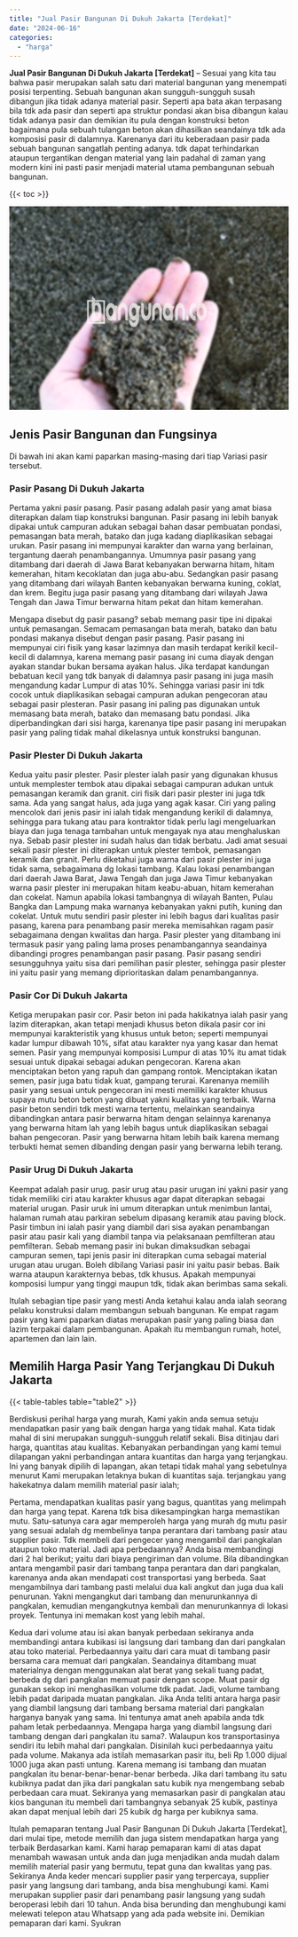 ```yaml
---
title: "Jual Pasir Bangunan Di Dukuh Jakarta [Terdekat]"
date: "2024-06-16"
categories: 
  - "harga"
---
```


**Jual Pasir Bangunan Di Dukuh Jakarta \[Terdekat\]** – Sesuai yang kita tau bahwa pasir merupakan salah satu dari material bangunan yang menempati posisi terpenting. Sebuah bangunan akan sungguh-sungguh susah dibangun jika tidak adanya material pasir. Seperti apa bata akan terpasang bila tdk ada pasir dan seperti apa struktur pondasi akan bisa dibangun kalau tidak adanya pasir dan demikian itu pula dengan konstruksi beton bagaimana pula sebuah tulangan beton akan dihasilkan seandainya tdk ada komposisi pasir di dalamnya. Karenanya dari itu keberadaan pasir pada sebuah bangunan sangatlah penting adanya. tdk dapat terhindarkan ataupun tergantikan dengan material yang lain padahal di zaman yang modern kini ini pasti pasir menjadi material utama pembangunan sebuah bangunan.

{{< toc >}}

![Jual Pasir Bangunan Di Dukuh Jakarta [Terdekat]](/images/jual-pasir-bangunan-52.png)

## Jenis Pasir Bangunan dan Fungsinya

Di bawah ini akan kami paparkan masing-masing dari tiap Variasi pasir tersebut.

### Pasir Pasang Di Dukuh Jakarta

Pertama yakni pasir pasang. Pasir pasang adalah pasir yang amat biasa diterapkan dalam tiap konstruksi bangunan. Pasir pasang ini lebih banyak dipakai untuk campuran adukan sebagai bahan dasar pembuatan pondasi, pemasangan bata merah, batako dan juga kadang diaplikasikan sebagai urukan. Pasir pasang ini mempunyai karakter dan warna yang berlainan, tergantung daerah penambangannya. Umumnya pasir pasang yang ditambang dari daerah di Jawa Barat kebanyakan berwarna hitam, hitam kemerahan, hitam kecoklatan dan juga abu-abu. Sedangkan pasir pasang yang ditambang dari wilayah Banten kebanyakan berwarna kuning, coklat, dan krem. Begitu juga pasir pasang yang ditambang dari wilayah Jawa Tengah dan Jawa Timur berwarna hitam pekat dan hitam kemerahan.

Mengapa disebut dg pasir pasang? sebab memang pasir tipe ini dipakai untuk pemasangan. Semacam pemasangan bata merah, batako dan batu pondasi makanya disebut dengan pasir pasang. Pasir pasang ini mempunyai ciri fisik yang kasar lazimnya dan masih terdapat kerikil kecil-kecil di dalamnya, karena memang pasir pasang ini cuma diayak dengan ayakan standar bukan bersama ayakan halus. Jika terdapat kandungan bebatuan kecil yang tdk banyak di dalamnya pasir pasang ini juga masih mengandung kadar Lumpur di atas 10%. Sehingga variasi pasir ini tdk cocok untuk diaplikasikan sebagai campuran adukan pengecoran atau sebagai pasir plesteran. Pasir pasang ini paling pas digunakan untuk memasang bata merah, batako dan memasang batu pondasi. Jika diperbandingkan dari sisi harga, karenanya tipe pasir pasang ini merupakan pasir yang paling tidak mahal dikelasnya untuk konstruksi bangunan.

### Pasir Plester Di Dukuh Jakarta

Kedua yaitu pasir plester. Pasir plester ialah pasir yang digunakan khusus untuk memplester tembok atau dipakai sebagai campuran adukan untuk pemasangan keramik dan granit. ciri fisik dari pasir plester ini juga tdk sama. Ada yang sangat halus, ada juga yang agak kasar. Ciri yang paling mencolok dari jenis pasir ini ialah tidak mengandung kerikil di dalamnya, sehingga para tukang atau para kontraktor tidak perlu lagi mengeluarkan biaya dan juga tenaga tambahan untuk mengayak nya atau menghaluskan nya. Sebab pasir plester ini sudah halus dan tidak berbatu. Jadi amat sesuai sekali pasir plester ini diterapkan untuk plester tembok, pemasangan keramik dan granit. Perlu diketahui juga warna dari pasir plester ini juga tidak sama, sebagaimana dg lokasi tambang. Kalau lokasi penambangan dari daerah Jawa Barat, Jawa Tengah dan juga Jawa Timur kebanyakan warna pasir plester ini merupakan hitam keabu-abuan, hitam kemerahan dan cokelat. Namun apabila lokasi tambangnya di wilayah Banten, Pulau Bangka dan Lampung maka warnanya kebanyakan yakni putih, kuning dan cokelat. Untuk mutu sendiri pasir plester ini lebih bagus dari kualitas pasir pasang, karena para penambang pasir mereka memisahkan ragam pasir sebagaimana dengan kwalitas dan harga. Pasir plester yang ditambang ini termasuk pasir yang paling lama proses penambangannya seandainya dibandingi progres penambangan pasir pasang. Pasir pasang sendiri sesungguhnya yaitu sisa dari pemilihan pasir plester, sehingga pasir plester ini yaitu pasir yang memang diprioritaskan dalam penambangannya.

### Pasir Cor Di Dukuh Jakarta

Ketiga merupakan pasir cor. Pasir beton ini pada hakikatnya ialah pasir yang lazim diterapkan, akan tetapi menjadi khusus beton dikala pasir cor ini mempunyai karakteristik yang khusus untuk beton; seperti mempunyai kadar lumpur dibawah 10%, sifat atau karakter nya yang kasar dan hemat semen. Pasir yang mempunyai komposisi Lumpur di atas 10% itu amat tidak sesuai untuk dipakai sebagai adukan pengecoran. Karena akan menciptakan beton yang rapuh dan gampang rontok. Menciptakan ikatan semen, pasir juga batu tidak kuat, gampang terurai. Karenanya memilih pasir yang sesuai untuk pengecoran ini mesti memiliki karakter khusus supaya mutu beton beton yang dibuat yakni kualitas yang terbaik. Warna pasir beton sendiri tdk mesti warna tertentu, melainkan seandainya dibandingkan antara pasir berwarna hitam dengan selainnya karenanya yang berwarna hitam lah yang lebih bagus untuk diaplikasikan sebagai bahan pengecoran. Pasir yang berwarna hitam lebih baik karena memang terbukti hemat semen dibanding dengan pasir yang berwarna lebih terang.

### Pasir Urug Di Dukuh Jakarta

Keempat adalah pasir urug. pasir urug atau pasir urugan ini yakni pasir yang tidak memiliki ciri atau karakter khusus agar dapat diterapkan sebagai material urugan. Pasir uruk ini umum diterapkan untuk menimbun lantai, halaman rumah atau parkiran sebelum dipasang keramik atau paving block. Pasir timbun ini ialah pasir yang diambil dari sisa ayakan penambangan pasir atau pasir kali yang diambil tanpa via pelaksanaan pemfilteran atau pemfilteran. Sebab memang pasir ini bukan dimaksudkan sebagai campuran semen, tapi jenis pasir ini diterapkan cuma sebagai material urugan atau urugan. Boleh dibilang Variasi pasir ini yaitu pasir bebas. Baik warna ataupun karakternya bebas, tdk khusus. Apakah mempunyai komposisi lumpur yang tinggi maupun tdk, tidak akan berimbas sama sekali.

Itulah sebagian tipe pasir yang mesti Anda ketahui kalau anda ialah seorang pelaku konstruksi dalam membangun sebuah bangunan. Ke empat ragam pasir yang kami paparkan diatas merupakan pasir yang paling biasa dan lazim terpakai dalam pembangunan. Apakah itu membangun rumah, hotel, apartemen dan lain lain.

## Memilih Harga Pasir Yang Terjangkau Di Dukuh Jakarta

{{< table-tables table="table2" >}}

Berdiskusi perihal harga yang murah, Kami yakin anda semua setuju mendapatkan pasir yang baik dengan harga yang tidak mahal. Kata tidak mahal di sini merupakan sungguh-sungguh relatif sekali. Bisa ditinjau dari harga, quantitas atau kualitas. Kebanyakan perbandingan yang kami temui dilapangan yakni perbandingan antara kuantitas dan harga yang terjangkau. Ini yang banyak dipilih di lapangan, akan tetapi tidak mahal yang sebetulnya menurut Kami merupakan letaknya bukan di kuantitas saja. terjangkau yang hakekatnya dalam memilih material pasir ialah;

Pertama, mendapatkan kualitas pasir yang bagus, quantitas yang melimpah dan harga yang tepat. Karena tdk bisa dikesampingkan harga memastikan mutu. Satu-satunya cara agar memperoleh harga yang murah dg mutu pasir yang sesuai adalah dg membelinya tanpa perantara dari tambang pasir atau supplier pasir. Tdk membeli dari pengecer yang mengambil dari pangkalan ataupun toko material. Jadi apa perbedaannya? Anda bisa membandingi dari 2 hal berikut; yaitu dari biaya pengiriman dan volume. Bila dibandingkan antara mengambil pasir dari tambang tanpa perantara dan dari pangkalan, karenanya anda akan mendapati cost transportasi yang berbeda. Saat mengambilnya dari tambang pasti melalui dua kali angkut dan juga dua kali penurunan. Yakni mengangkut dari tambang dan menurunkannya di pangkalan, kemudian mengangkutnya kembali dan menurunkannya di lokasi proyek. Tentunya ini memakan kost yang lebih mahal.

Kedua dari volume atau isi akan banyak perbedaan sekiranya anda membandingi antara kubikasi isi langsung dari tambang dan dari pangkalan atau toko material. Perbedaannya yaitu dari cara muat di tambang pasir bersama cara memuat dari pangkalan. Seandainya ditambang muat materialnya dengan menggunakan alat berat yang sekali tuang padat, berbeda dg dari pangkalan memuat pasir dengan scope. Muat pasir dg gunakan sekop ini menghasilkan volume tdk padat. Jadi, volume tambang lebih padat daripada muatan pangkalan. Jika Anda teliti antara harga pasir yang diambil langsung dari tambang bersama material dari pangkalan harganya banyak yang sama. Ini tentunya amat aneh apabila anda tdk paham letak perbedaannya. Mengapa harga yang diambil langsung dari tambang dengan dari pangkalan itu sama?. Walaupun kos transportasinya sendiri itu lebih mahal dari pangkalan. Disinilah kuci perbedaannya yaitu pada volume. Makanya ada istilah memasarkan pasir itu, beli Rp 1.000 dijual 1000 juga akan pasti untung. Karena memang isi tambang dan muatan pangkalan itu benar-benar-benar-benar berbeda. Jika dari tambang itu satu kubiknya padat dan jika dari pangkalan satu kubik nya mengembang sebab perbedaan cara muat. Sekiranya yang memasarkan pasir di pangkalan atau kios bangunan itu membeli dari tambangnya sebanyak 25 kubik, pastinya akan dapat menjual lebih dari 25 kubik dg harga per kubiknya sama.

Itulah pemaparan tentang Jual Pasir Bangunan Di Dukuh Jakarta \[Terdekat\], dari mulai tipe, metode memilih dan juga sistem mendapatkan harga yang terbaik Berdasarkan kami. Kami harap pemaparan kami di atas dapat menambah wawasan untuk anda dan juga menjadikan anda mudah dalam memilih material pasir yang bermutu, tepat guna dan kwalitas yang pas. Sekiranya Anda keder mencari supplier pasir yang terpercaya, supplier pasir yang langsung dari tambang, anda bisa menghubungi kami. Kami merupakan supplier pasir dari penambang pasir langsung yang sudah beroperasi lebih dari 10 tahun. Anda bisa berunding dan menghubungi kami melewati telepon atau Whatsapp yang ada pada website ini. Demikian pemaparan dari kami. Syukran
